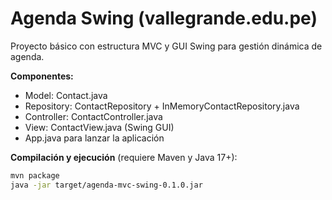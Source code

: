 # Agenda Swing (vallegrande.edu.pe)

Proyecto básico con estructura MVC y GUI Swing para gestión dinámica de agenda.

**Componentes:**
- Model: Contact.java
- Repository: ContactRepository + InMemoryContactRepository.java
- Controller: ContactController.java
- View: ContactView.java (Swing GUI)
- App.java para lanzar la aplicación

**Compilación y ejecución** (requiere Maven y Java 17+):
```bash
mvn package
java -jar target/agenda-mvc-swing-0.1.0.jar
```
